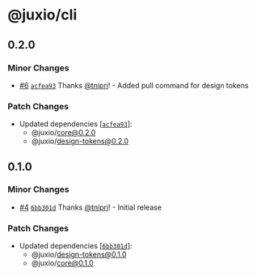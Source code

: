 # @juxio/cli

## 0.2.0

### Minor Changes

- [#6](https://github.com/Drimz-io/toolkit/pull/6) [`acfea93`](https://github.com/Drimz-io/toolkit/commit/acfea9354886d1a2fb88ba8866702e8023ae30c9) Thanks [@tnipri](https://github.com/tnipri)! - Added pull command for design tokens

### Patch Changes

- Updated dependencies [[`acfea93`](https://github.com/Drimz-io/toolkit/commit/acfea9354886d1a2fb88ba8866702e8023ae30c9)]:
  - @juxio/core@0.2.0
  - @juxio/design-tokens@0.2.0

## 0.1.0

### Minor Changes

- [#4](https://github.com/Drimz-io/toolkit/pull/4) [`6bb301d`](https://github.com/Drimz-io/toolkit/commit/6bb301d5cda99e6786056b70bc36ba4f813b9ee6) Thanks [@tnipri](https://github.com/tnipri)! - Initial release

### Patch Changes

- Updated dependencies [[`6bb301d`](https://github.com/Drimz-io/toolkit/commit/6bb301d5cda99e6786056b70bc36ba4f813b9ee6)]:
  - @juxio/design-tokens@0.1.0
  - @juxio/core@0.1.0
